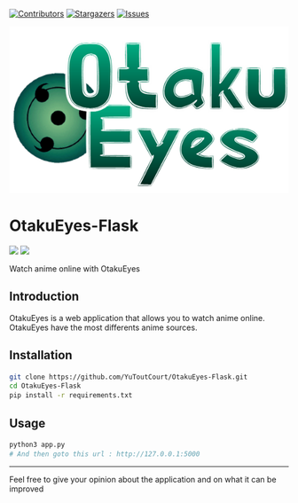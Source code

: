 [![Contributors][contributors-shield]][contributors-url]
[![Stargazers][stars-shield]][stars-url]
[![Issues][issues-shield]][issues-url]

![](https://raw.githubusercontent.com/Wongt8/OtakuEyesGitV/main/Resources/OtakuEyesLogo.png "Banner")

# OtakuEyes-Flask

<img src="https://img.shields.io/badge/Python-3-brightgreen.svg?style=plastic">
<img src="https://img.shields.io/badge/Flask-red.svg?style=plastic">


Watch anime online with OtakuEyes

## Introduction

OtakuEyes is a web application that allows you to watch anime online. OtakuEyes have the most differents anime sources.

## Installation 
```bash
git clone https://github.com/YuToutCourt/OtakuEyes-Flask.git
cd OtakuEyes-Flask
pip install -r requirements.txt
```

## Usage

```bash
python3 app.py
# And then goto this url : http://127.0.0.1:5000
```

----

Feel free to give your opinion about the application and on what it can be improved

[contributors-shield]: https://img.shields.io/github/contributors/YuToutCourt/OtakuEyes-Flask?style=for-the-badge
[contributors-url]: https://github.com/YuToutCourt/OtakuEyes-Flask/graphs/contributors
[stars-shield]: https://img.shields.io/github/stars/YuToutCourt/OtakuEyes-Flask.svg?style=for-the-badge
[stars-url]: https://github.com/YuToutCourt/OtakuEyes-Flask/stargazers
[issues-shield]: https://img.shields.io/github/issues/YuToutCourt/OtakuEyes-Flask.svg?style=for-the-badge
[issues-url]: https://github.com/YuToutCourt/OtakuEyes-Flask/issues
